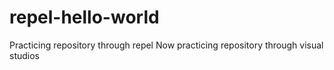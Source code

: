 # repel-hello-world
Practicing repository through repel
Now practicing repository through visual studios